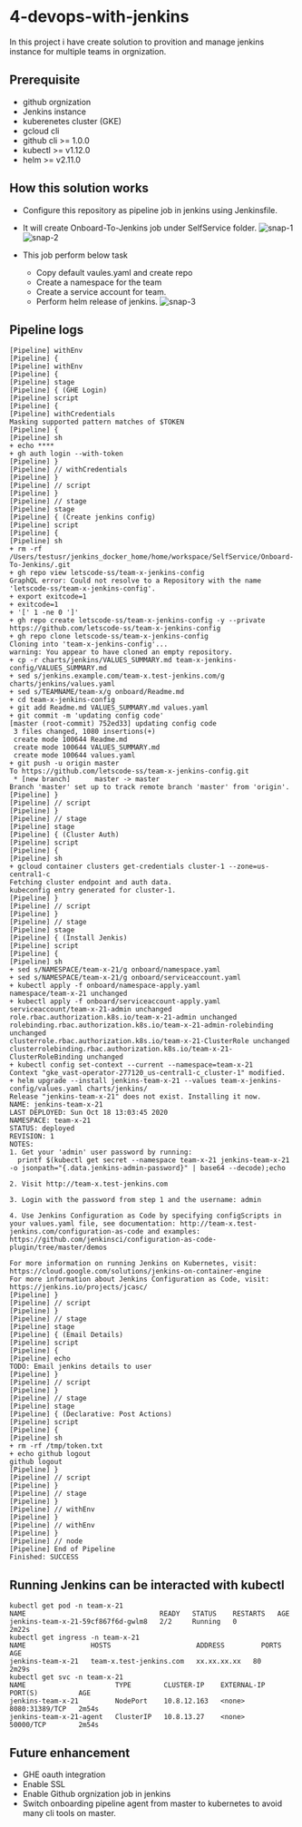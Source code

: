 # 4-devops-with-jenkins

In this project i have create solution to provition and manage jenkins instance for multiple teams in orgnization.

## Prerequisite
- github orgnization
- Jenkins instance
- kuberenetes cluster (GKE)
- gcloud cli
- github cli >= 1.0.0
- kubectl >= v1.12.0
- helm >= v2.11.0

## How this solution works
- Configure this repository as pipeline job in jenkins using Jenkinsfile.
- It will create Onboard-To-Jenkins job under SelfService folder.
![snap-1](docs//snap-1.png)
![snap-2](docs//snap-2.png)

- This job perform below task
  - Copy default vaules.yaml and create repo
  - Create a namespace for the team 
  - Create a service account for team.
  - Perform helm release of jenkins.
![snap-3](docs//snap-3.png)

## Pipeline logs
```
[Pipeline] withEnv
[Pipeline] {
[Pipeline] withEnv
[Pipeline] {
[Pipeline] stage
[Pipeline] { (GHE Login)
[Pipeline] script
[Pipeline] {
[Pipeline] withCredentials
Masking supported pattern matches of $TOKEN
[Pipeline] {
[Pipeline] sh
+ echo ****
+ gh auth login --with-token
[Pipeline] }
[Pipeline] // withCredentials
[Pipeline] }
[Pipeline] // script
[Pipeline] }
[Pipeline] // stage
[Pipeline] stage
[Pipeline] { (Create jenkins config)
[Pipeline] script
[Pipeline] {
[Pipeline] sh
+ rm -rf /Users/testusr/jenkins_docker_home/home/workspace/SelfService/Onboard-To-Jenkins/.git
+ gh repo view letscode-ss/team-x-jenkins-config
GraphQL error: Could not resolve to a Repository with the name 'letscode-ss/team-x-jenkins-config'.
+ export exitcode=1
+ exitcode=1
+ '[' 1 -ne 0 ']'
+ gh repo create letscode-ss/team-x-jenkins-config -y --private
https://github.com/letscode-ss/team-x-jenkins-config
+ gh repo clone letscode-ss/team-x-jenkins-config
Cloning into 'team-x-jenkins-config'...
warning: You appear to have cloned an empty repository.
+ cp -r charts/jenkins/VALUES_SUMMARY.md team-x-jenkins-config/VALUES_SUMMARY.md
+ sed s/jenkins.example.com/team-x.test-jenkins.com/g charts/jenkins/values.yaml
+ sed s/TEAMNAME/team-x/g onboard/Readme.md
+ cd team-x-jenkins-config
+ git add Readme.md VALUES_SUMMARY.md values.yaml
+ git commit -m 'updating config code'
[master (root-commit) 752ed33] updating config code
 3 files changed, 1080 insertions(+)
 create mode 100644 Readme.md
 create mode 100644 VALUES_SUMMARY.md
 create mode 100644 values.yaml
+ git push -u origin master
To https://github.com/letscode-ss/team-x-jenkins-config.git
 * [new branch]      master -> master
Branch 'master' set up to track remote branch 'master' from 'origin'.
[Pipeline] }
[Pipeline] // script
[Pipeline] }
[Pipeline] // stage
[Pipeline] stage
[Pipeline] { (Cluster Auth)
[Pipeline] script
[Pipeline] {
[Pipeline] sh
+ gcloud container clusters get-credentials cluster-1 --zone=us-central1-c
Fetching cluster endpoint and auth data.
kubeconfig entry generated for cluster-1.
[Pipeline] }
[Pipeline] // script
[Pipeline] }
[Pipeline] // stage
[Pipeline] stage
[Pipeline] { (Install Jenkis)
[Pipeline] script
[Pipeline] {
[Pipeline] sh
+ sed s/NAMESPACE/team-x-21/g onboard/namespace.yaml
+ sed s/NAMESPACE/team-x-21/g onboard/serviceaccount.yaml
+ kubectl apply -f onboard/namespace-apply.yaml
namespace/team-x-21 unchanged
+ kubectl apply -f onboard/serviceaccount-apply.yaml
serviceaccount/team-x-21-admin unchanged
role.rbac.authorization.k8s.io/team-x-21-admin unchanged
rolebinding.rbac.authorization.k8s.io/team-x-21-admin-rolebinding unchanged
clusterrole.rbac.authorization.k8s.io/team-x-21-ClusterRole unchanged
clusterrolebinding.rbac.authorization.k8s.io/team-x-21-ClusterRoleBinding unchanged
+ kubectl config set-context --current --namespace=team-x-21
Context "gke_vast-operator-277120_us-central1-c_cluster-1" modified.
+ helm upgrade --install jenkins-team-x-21 --values team-x-jenkins-config/values.yaml charts/jenkins/
Release "jenkins-team-x-21" does not exist. Installing it now.
NAME: jenkins-team-x-21
LAST DEPLOYED: Sun Oct 18 13:03:45 2020
NAMESPACE: team-x-21
STATUS: deployed
REVISION: 1
NOTES:
1. Get your 'admin' user password by running:
  printf $(kubectl get secret --namespace team-x-21 jenkins-team-x-21 -o jsonpath="{.data.jenkins-admin-password}" | base64 --decode);echo

2. Visit http://team-x.test-jenkins.com

3. Login with the password from step 1 and the username: admin

4. Use Jenkins Configuration as Code by specifying configScripts in your values.yaml file, see documentation: http://team-x.test-jenkins.com/configuration-as-code and examples: https://github.com/jenkinsci/configuration-as-code-plugin/tree/master/demos

For more information on running Jenkins on Kubernetes, visit:
https://cloud.google.com/solutions/jenkins-on-container-engine
For more information about Jenkins Configuration as Code, visit:
https://jenkins.io/projects/jcasc/
[Pipeline] }
[Pipeline] // script
[Pipeline] }
[Pipeline] // stage
[Pipeline] stage
[Pipeline] { (Email Details)
[Pipeline] script
[Pipeline] {
[Pipeline] echo
TODO: Email jenkins details to user
[Pipeline] }
[Pipeline] // script
[Pipeline] }
[Pipeline] // stage
[Pipeline] stage
[Pipeline] { (Declarative: Post Actions)
[Pipeline] script
[Pipeline] {
[Pipeline] sh
+ rm -rf /tmp/token.txt
+ echo github logout
github logout
[Pipeline] }
[Pipeline] // script
[Pipeline] }
[Pipeline] // stage
[Pipeline] }
[Pipeline] // withEnv
[Pipeline] }
[Pipeline] // withEnv
[Pipeline] }
[Pipeline] // node
[Pipeline] End of Pipeline
Finished: SUCCESS
```

## Running Jenkins can be interacted with kubectl 
```
kubectl get pod -n team-x-21
NAME                                 READY   STATUS    RESTARTS   AGE
jenkins-team-x-21-59cf867f6d-gwlm8   2/2     Running   0          2m22s
kubectl get ingress -n team-x-21
NAME                HOSTS                     ADDRESS         PORTS   AGE
jenkins-team-x-21   team-x.test-jenkins.com   xx.xx.xx.xx   80      2m29s
kubectl get svc -n team-x-21
NAME                      TYPE        CLUSTER-IP    EXTERNAL-IP   PORT(S)          AGE
jenkins-team-x-21         NodePort    10.8.12.163   <none>        8080:31389/TCP   2m54s
jenkins-team-x-21-agent   ClusterIP   10.8.13.27    <none>        50000/TCP        2m54s
```

## Future enhancement
- GHE oauth integration
- Enable SSL
- Enable Github orgnization job in jenkins
- Switch onboarding pipeline agent from master to kubernetes to avoid many cli tools on master.